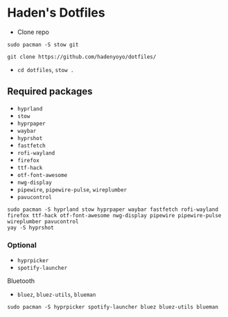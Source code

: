 # Haden's Dotfiles

- Clone repo
```
sudo pacman -S stow git
```

`git clone https://github.com/hadenyoyo/dotfiles/`

- `cd dotfiles`, `stow .`

## Required packages
- `hyprland`
- `stow`
- `hyprpaper`
- `waybar`
- `hyprshot`
- `fastfetch`
- `rofi-wayland`
- `firefox`
- `ttf-hack`
- `otf-font-awesome`
- `nwg-display`
- `pipewire`, `pipewire-pulse`, `wireplumber`
- `pavucontrol`

```
sudo pacman -S hyprland stow hyprpaper waybar fastfetch rofi-wayland firefox ttf-hack otf-font-awesome nwg-display pipewire pipewire-pulse wireplumber pavucontrol
yay -S hyprshot
```

### Optional
- `hyprpicker`
- `spotify-launcher`

Bluetooth
- `bluez`, `bluez-utils`, `blueman`

```
sudo pacman -S hyprpicker spotify-launcher bluez bluez-utils blueman
```
